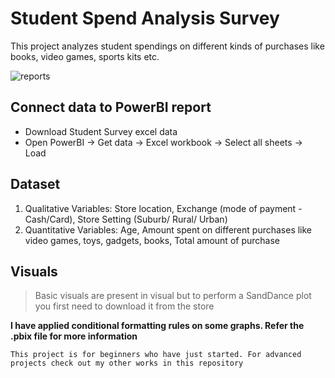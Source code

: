 # Student Spend Analysis Survey
This project analyzes student spendings on different kinds of purchases like books, video games, sports kits etc.

![reports](https://user-images.githubusercontent.com/34497459/230121192-85863c9b-347b-4a42-b1e3-3077ac526e20.png)

## Connect data to PowerBI report
* Download Student Survey excel data
* Open PowerBI -> Get data -> Excel workbook -> Select all sheets -> Load

## Dataset
1. Qualitative Variables: Store location, Exchange (mode of payment - Cash/Card), Store Setting (Suburb/ Rural/ Urban)
2. Quantitative Variables: Age, Amount spent on different purchases like video games, toys, gadgets, books, Total amount of purchase

## Visuals
> Basic visuals are present in visual but to perform a SandDance plot you first need to download it from the store

**I have applied conditional formatting rules on some graphs. Refer the .pbix file for more information**

`This project is for beginners who have just started. For advanced projects check out my other works in this repository`

